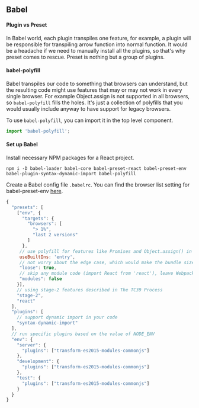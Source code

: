 ## Babel

#### Plugin vs Preset

In Babel world, each plugin transpiles one feature, for example, a plugin will be responsible for transpiling arrow function into normal function. It would be a headache if we need to manually install all the plugins, so that's why preset comes to rescue. Preset is nothing but a group of plugins.

#### babel-polyfill

Babel transpiles our code to something that browsers can understand, but the resulting code might use features that may or may not work in every single browser. For example Object.assign is not supported in all browsers, so `babel-polyfill` fills the holes. It's just a collection of polyfills that you would usually include anyway to have support for legacy browsers.

To use `babel-polyfill`, you can import it in the top level component.

```js
import 'babel-polyfill';
```

#### Set up Babel

Install necessary NPM packages for a React project.

```
npm i -D babel-loader babel-core babel-preset-react babel-preset-env babel-plugin-syntax-dynamic-import babel-polyfill
```

Create a Babel config file `.babelrc`. You can find the browser list setting for babel-preset-env [here](https://github.com/ai/browserslist).

```js
{
  "presets": [
    ["env", {
      "targets": {
        "browsers": [
          "> 1%",
          "last 2 versions"
        ]
      },
     // use polyfill for features like Promises and Object.assign() in older browsers
     useBuiltIns: 'entry',
     // not worry about the edge case, which would make the bundle size smaller
     "loose": true,
     // skip any module code (import React from 'react'), leave Webpack to worry about it
     "modules": false
    }],
    // using stage-2 features described in The TC39 Process
    "stage-2",
    "react"
  ],
  "plugins": [
    // support dynamic import in your code
    "syntax-dynamic-import"
  ],
  // run specific plugins based on the value of NODE_ENV
  "env": {
    "server": {
      "plugins": ["transform-es2015-modules-commonjs"]
    },
    "development": {
      "plugins": ["transform-es2015-modules-commonjs"]
    },
    "test": {
      "plugins": ["transform-es2015-modules-commonjs"]
    }
  }  
}
```
